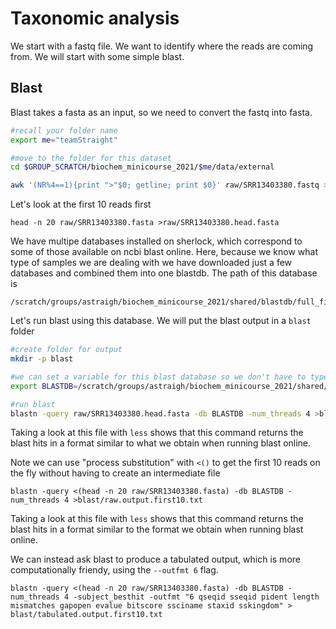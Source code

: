 # Taxonomic analysis

We start with a fastq file. We want to identify where the reads are coming from. We will start with some simple blast. 


## Blast

Blast takes a fasta as an input, so we need to convert the fastq into fasta.

```bash
#recall your folder name
export me="teamStraight"

#move to the folder for this dataset
cd $GROUP_SCRATCH/biochem_minicourse_2021/$me/data/external

awk '(NR%4==1){print ">"$0; getline; print $0}' raw/SRR13403380.fastq >raw/SRR13403380.fasta
```

Let's look at the first 10 reads first
```
head -n 20 raw/SRR13403380.fasta >raw/SRR13403380.head.fasta
```

We have multipe databases installed on sherlock, which correspond to some of those available on ncbi blast online. Here, because we know what type of samples we are dealing with we have downloaded just a few databases and combined them into one blastdb. The path of this database is  
```
/scratch/groups/astraigh/biochem_minicourse_2021/shared/blastdb/full_final
```

Let's run blast using this database. We will put the blast output in a `blast` folder

```bash
#create folder for output
mkdir -p blast

#we can set a variable for this blast database so we don't have to type out the full path everytime
export BLASTDB=/scratch/groups/astraigh/biochem_minicourse_2021/shared/blastdb/full_final

#run blast
blastn -query raw/SRR13403380.head.fasta -db BLASTDB -num_threads 4 >blast/rawoutput.first10.txt
```

Taking a look at this file with `less` shows that this command returns the blast hits in a format similar to what we obtain when running blast online. 

Note we can use "process substitution" with `<()` to get the first 10 reads on the fly without having to create an intermediate file

```
blastn -query <(head -n 20 raw/SRR13403380.fasta) -db BLASTDB -num_threads 4 >blast/raw.output.first10.txt
```

Taking a look at this file with `less` shows that this command returns the blast hits in a format similar to the format we obtain when running blast online. 

We can instead ask blast to produce a tabulated output, which is more computationally friendy, using the `--outfmt 6` flag.

```
blastn -query <(head -n 20 raw/SRR13403380.fasta) -db BLASTDB -num_threads 4 -subject_besthit -outfmt "6 qseqid sseqid pident length mismatches gapopen evalue bitscore ssciname staxid sskingdom" > blast/tabulated.output.first10.txt
```

